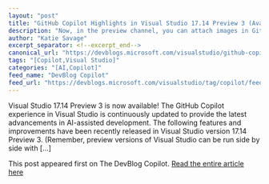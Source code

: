 ```yaml
---
layout: "post"
title: "GitHub Copilot Highlights in Visual Studio 17.14 Preview 3 (Available Now)"
description: "Now, in the preview channel, you can attach images in GitHub Copilot chat to help you illustrate you..."
author: "Katie Savage"
excerpt_separator: <!--excerpt_end-->
canonical_url: "https://devblogs.microsoft.com/visualstudio/github-copilot-highlights-in-visual-studio-17-14-preview-3-available-now/"
tags: "[Copilot,Visual Studio]"
categories: "[AI,Copilot]"
feed_name: "DevBlog Copilot"
feed_url: "https://devblogs.microsoft.com/visualstudio/tag/copilot/feed/"
---
```


Visual Studio 17.14 Preview 3 is now available! The GitHub Copilot experience in Visual Studio is continuously updated to provide the latest advancements in AI-assisted development. The following features and improvements have been recently released in Visual Studio version 17.14 Preview 3. (Remember, preview versions of Visual Studio can be run side by side with [...]<!--excerpt_end-->

This post appeared first on The DevBlog Copilot. [Read the entire article here](https://devblogs.microsoft.com/visualstudio/github-copilot-highlights-in-visual-studio-17-14-preview-3-available-now/)
